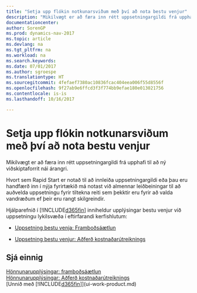 ```yaml
---
title: "Setja upp flókin notkunarsviðum með því að nota bestu venjur"
description: "Mikilvægt er að færa inn rétt uppsetningargildi frá upphafi til að ný viðskiptaforrit nái árangri."
documentationcenter: 
author: SorenGP
ms.prod: dynamics-nav-2017
ms.topic: article
ms.devlang: na
ms.tgt_pltfrm: na
ms.workload: na
ms.search.keywords: 
ms.date: 07/01/2017
ms.author: sgroespe
ms.translationtype: HT
ms.sourcegitcommit: 4fefaef7380ac10836fcac404eea006f55d8556f
ms.openlocfilehash: 9f27ab9e6ffcd3f3f774bb9efae180e013021756
ms.contentlocale: is-is
ms.lasthandoff: 10/16/2017

---
```

# <a name="set-up-complex-application-areas-using-best-practices"></a>Setja upp flókin notkunarsviðum með því að nota bestu venjur
Mikilvægt er að færa inn rétt uppsetningargildi frá upphafi til að ný viðskiptaforrit nái árangri.  

 Hvort sem Rapid Start er notað til að innleiða uppsetningargildi eða þau eru handfærð inn í nýja fyrirtækið má notast við almennar leiðbeiningar til að auðvelda uppsetningu fyrir tiltekna reiti sem þekktir eru fyrir að valda vandræðum ef þeir eru rangt skilgreindir.  

 Hjálparefnið í [!INCLUDE[d365fin](includes/d365fin_md.md)] inniheldur upplýsingar bestu venjur við uppsetningu lykilsvæða í eftirfarandi kerfishlutum:  

-   [Uppsetning bestu venja: Framboðsáætlun](setup-best-practices-supply-planning.md)  

-   [Uppsetning bestu venjur: Aðferð kostnaðarútreiknings](setup-best-practices-costing-method.md)  

## <a name="see-also"></a>Sjá einnig  
 [Hönnunarupplýsingar: framboðsáætlun](design-details-supply-planning.md)   
 [Hönnunarupplýsingar: Aðferð kostnaðarútreiknings](design-details-costing-methods.md)  
 [Unnið með [!INCLUDE[d365fin](includes/d365fin_md.md)]](ui-work-product.md)

